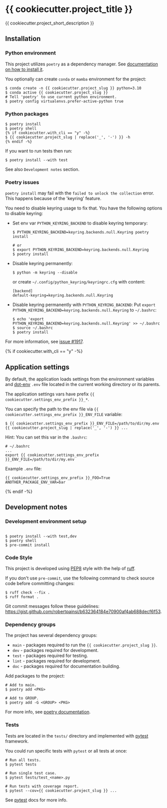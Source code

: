 # {{ cookiecutter.project_title }}

{{ cookiecutter.project_short_description }}

## Installation

### Python environment

This project utilizes `poetry` as a dependency manager.
See [documentation on how to install it](https://python-poetry.org/docs/#installing-with-pipx).

You optionally can create `conda` or `mamba` environment for the project:
```shell
$ conda create -n {{ cookiecutter.project_slug }} python=3.10
$ conda active {{ cookiecutter.project_slug }} 
# Tell 'poetry' to use current python environment.
$ poetry config virtualenvs.prefer-active-python true
```

### Python packages

```shell
$ poetry install
$ poetry shell
{% if cookiecutter.with_cli == "y" -%}
$ {{ cookiecutter.project_slug | replace('_', '-') }} -h
{% endif -%}
```

If you want to run tests then run:
```shell
$ poetry install --with test
```

See also `Development notes` section.

### Poetry issues

`poetry install` may fail with the `failed to unlock the collection` error.
This happens because of the 'keyring' feature.

You need to disable keyring usage to fix that.
You have the following options to disable keyring:

* Set env var `PYTHON_KEYRING_BACKEND` to disable keyring temporary:
  ```shell
  $ PYTHON_KEYRING_BACKEND=keyring.backends.null.Keyring poetry install
  
  # or
  $ export PYTHON_KEYRING_BACKEND=keyring.backends.null.Keyring
  $ poetry install
  ````

* Disable keyring permanently:
  ```shell
  $ python -m keyring --disable
  ```
  
  or create `~/.config/python_keyring/keyringrc.cfg` with content:
  ```
  [backend]
  default-keyring=keyring.backends.null.Keyring
  ```

* Disable keyring permanently with `PYTHON_KEYRING_BACKEND`:
  Put `export PYTHON_KEYRING_BACKEND=keyring.backends.null.Keyring` to `~/.bashrc`:
  ```shell
  $ echo 'export PYTHON_KEYRING_BACKEND=keyring.backends.null.Keyring' >> ~/.bashrc
  $ source ~/.bashrc
  $ poetry install
  ```

For more information, see
[issue #1917](https://github.com/python-poetry/poetry/issues/1917).

{% if cookiecutter.with_cli == "y" -%}
## Application settings

By default, the application loads settings from the environment variables and
[dot-env](https://github.com/theskumar/python-dotenv) `.env` file located in the current working directory or its parents.

The application settings vars have prefix `{{ cookiecutter.settings_env_prefix }}_*`.

You can specify the path to the env file via `{{ cookiecutter.settings_env_prefix }}_ENV_FILE` variable:

```shell
$ {{ cookiecutter.settings_env_prefix }}_ENV_FILE=/path/to/dir/my.env {{ cookiecutter.project_slug | replace('_', '-') }} ... 
```

Hint: You can set this var in the `.bashrc`:

```shell
# ~/.bashrc
...
export {{ cookiecutter.settings_env_prefix }}_ENV_FILE=/path/to/dir/my.env
```

Example `.env` file:

```shell
{{ cookiecutter.settings_env_prefix }}_FOO=True
ANOTHER_PACKAGE_ENV_VAR=bar
```
{% endif -%}

## Development notes

### Development environment setup

```shell

$ poetry install --with test,dev
$ poetry shell
$ pre-commit install
```

### Code Style

This project is developed using [PEP8](https://www.python.org/dev/peps/pep-0008/)
style with the help of [ruff](https://github.com/charliermarsh/ruff).

If you don't use `pre-commit`, use the following command to check source code before
committing changes:
```shell
$ ruff check --fix .
$ ruff format .
```

Git commit messages follow these guidelines:
https://gist.github.com/robertpainsi/b632364184e70900af4ab688decf6f53.

### Dependency groups

The project has several dependency groups:

* `main` - packages required to run the `{{ cookiecutter.project_slug }}`.
* `dev` - packages required for development.
* `test` - packages required for testing.
* `lint` - packages required for development.
* `doc` - packages required for documentation building.

Add packages to the project:
```shell
# Add to main.
$ poetry add <PKG>

# Add to GROUP.
$ poetry add -G <GROUP> <PKG>
```

For more info, see [poetry documentation](https://python-poetry.org/docs/managing-dependencies/#adding-a-dependency-to-a-group).

### Tests

Tests are located in the `tests/` directory and implemented with
[pytest](https://docs.pytest.org/en/latest/) framework.

You could run specific tests with `pytest` or all tests at once:
```shell
# Run all tests.
$ pytest tests

# Run single test case.
$ pytest tests/test_<name>.py

# Run tests with coverage report.
$ pytest --cov={{ cookiecutter.project_slug }} ...
```

See [pytest](https://docs.pytest.org/en/latest/) docs for more info.

